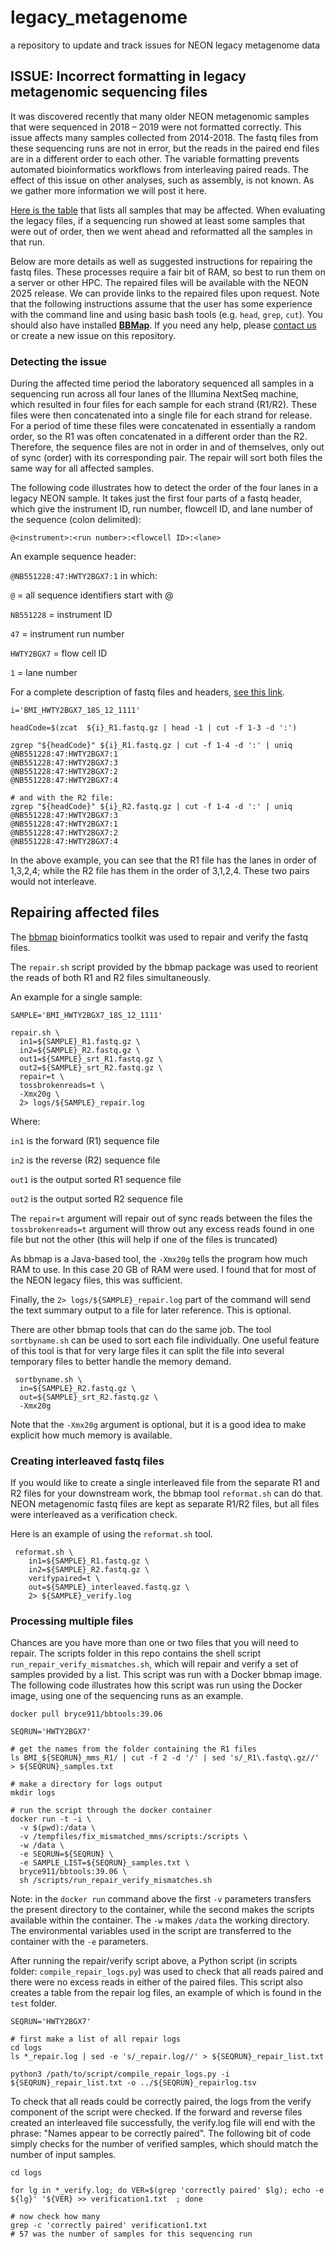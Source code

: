 # legacy_metagenome

a repository to update and track issues for NEON legacy metagenome data

## ISSUE: Incorrect formatting in legacy metagenomic sequencing files 

It was discovered recently that many older NEON metagenomic samples that were sequenced in 2018 – 2019 were not formatted correctly. This issue affects many samples collected from 2014-2018. The fastq files from these sequencing runs are not in error, but the reads in the paired end files are in a different order to each other. The variable formatting prevents automated bioinformatics workflows from interleaving paired reads. The effect of this issue on other analyses, such as assembly, is not known. As we gather more information we will post it here. 

[Here is the table](https://github.com/NEONScience/legacy_metagenome/blob/main/docs/neon_samples_potentially_mispaired.tsv) that lists all samples that may be affected. When evaluating the legacy files, if a sequencing run showed at least some samples that were out of order, then we went ahead and reformatted all the samples in that run. 

Below are more details as well as suggested instructions for repairing the fastq files. These processes require a fair bit of RAM, so best to run them on a server or other HPC. The repaired files will be available with the NEON 2025 release. We can provide links to the repaired files upon request. Note that the following instructions assume that the user has some experience with the command line and using basic bash tools (e.g. `head`, `grep`, `cut`). You should also have installed [**BBMap**](https://jgi.doe.gov/data-and-tools/software-tools/bbtools/bb-tools-user-guide/bbmap-guide/). If you need any help, please [contact us](https://www.neonscience.org/about/contact-us) or create a new issue on this repository. 

### Detecting the issue 

During the affected time period the laboratory sequenced all samples in a sequencing run across all four lanes of the Illumina NextSeq machine, which resulted in four files for each sample for each strand (R1/R2). These files were then concatenated into a single file for each strand for release. For a period of time these files were concatenated in essentially a random order, so the R1 was often concatenated in a different order than the R2. Therefore, the sequence files are not in order in and of themselves, only out of sync (order) with its corresponding pair. The repair will sort both files the same way for all affected samples. 

The following code illustrates how to detect the order of the four lanes in a legacy NEON sample. It takes just the first four parts of a fastq header, which give the instrument ID, run number, flowcell ID, and lane number of the sequence (colon delimited): 

```
@<instrument>:<run number>:<flowcell ID>:<lane>
```

An example sequence header:

`@NB551228:47:HWTY2BGX7:1` in which:

`@` = all sequence identifiers start with @

`NB551228` = instrument ID

`47` = instrument run number

`HWTY2BGX7` = flow cell ID

`1` = lane number

For a complete description of fastq files and headers, [see this link](https://help.basespace.illumina.com/files-used-by-basespace/fastq-files).



```
i='BMI_HWTY2BGX7_18S_12_1111'

headCode=$(zcat  ${i}_R1.fastq.gz | head -1 | cut -f 1-3 -d ':')

zgrep "${headCode}" ${i}_R1.fastq.gz | cut -f 1-4 -d ':' | uniq 
@NB551228:47:HWTY2BGX7:1
@NB551228:47:HWTY2BGX7:3
@NB551228:47:HWTY2BGX7:2
@NB551228:47:HWTY2BGX7:4

# and with the R2 file:
zgrep "${headCode}" ${i}_R2.fastq.gz | cut -f 1-4 -d ':' | uniq 
@NB551228:47:HWTY2BGX7:3
@NB551228:47:HWTY2BGX7:1
@NB551228:47:HWTY2BGX7:2
@NB551228:47:HWTY2BGX7:4

```

In the above example, you can see that the R1 file has the lanes in order of 1,3,2,4; while the R2 file has them in the order of 3,1,2,4. These two pairs would not interleave. 


## Repairing affected files 

The [bbmap](https://jgi.doe.gov/data-and-tools/software-tools/bbtools/bb-tools-user-guide/bbmap-guide/) bioinformatics toolkit was used to repair and verify the fastq files. 

The `repair.sh` script provided by the bbmap package was used to reorient the reads of both R1 and R2 files simultaneously. 

An example for a single sample:

```
SAMPLE='BMI_HWTY2BGX7_18S_12_1111'

repair.sh \
  in1=${SAMPLE}_R1.fastq.gz \
  in2=${SAMPLE}_R2.fastq.gz \
  out1=${SAMPLE}_srt_R1.fastq.gz \
  out2=${SAMPLE}_srt_R2.fastq.gz \
  repair=t \
  tossbrokenreads=t \
  -Xmx20g \
  2> logs/${SAMPLE}_repair.log

```

Where: 

`in1` is the forward (R1) sequence file

`in2` is the reverse (R2) sequence file

`out1` is the output sorted R1 sequence file

`out2` is the output sorted R2 sequence file

The `repair=t` argument will repair out of sync reads between the files
the `tossbrokenreads=t` argument will throw out any excess reads found in one file but not the other (this will help if one of the files is truncated)

As bbmap is a Java-based tool, the `-Xmx20g` tells the program how much RAM to use. In this case 20 GB of RAM were used. I found that for most of the NEON legacy files, this was sufficient. 

Finally, the `2> logs/${SAMPLE}_repair.log` part of the command will send the text summary output to a file for later reference. This is optional. 

There are other bbmap tools that can do the same job. The tool `sortbyname.sh` can be used to sort each file individually. One useful feature of this tool is that for very large files it can split the file into several temporary files to better handle the memory demand. 

```
 sortbyname.sh \
  in=${SAMPLE}_R2.fastq.gz \
  out=${SAMPLE}_srt_R2.fastq.gz \
  -Xmx20g
```

Note that the `-Xmx20g` argument is optional, but it is a good idea to make explicit how much memory is available. 

### Creating interleaved fastq files

If you would like to create a single interleaved file from the separate R1 and R2 files for your downstream work, the bbmap tool `reformat.sh` can do that. NEON metagenomic fastq files are kept as separate R1/R2 files, but all files were interleaved as a verification check. 

Here is an example of using the `reformat.sh` tool.

```
 reformat.sh \
    in1=${SAMPLE}_R1.fastq.gz \
    in2=${SAMPLE}_R2.fastq.gz \
    verifypaired=t \
    out=${SAMPLE}_interleaved.fastq.gz \
    2> ${SAMPLE}_verify.log
```

### Processing multiple files 

Chances are you have more than one or two files that you will need to repair. The scripts folder in this repo contains the shell script `run_repair_verify_mismatches.sh`, which will repair and verify a set of samples provided by a list. This script was run with a Docker bbmap image. The following code illustrates how this script was run using the Docker image, using one of the sequencing runs as an example.

```
docker pull bryce911/bbtools:39.06

SEQRUN='HWTY2BGX7'

# get the names from the folder containing the R1 files
ls BMI_${SEQRUN}_mms_R1/ | cut -f 2 -d '/' | sed 's/_R1\.fastq\.gz//' > ${SEQRUN}_samples.txt

# make a directory for logs output
mkdir logs

# run the script through the docker container
docker run -t -i \
  -v $(pwd):/data \
  -v /tempfiles/fix_mismatched_mms/scripts:/scripts \
  -w /data \
  -e SEQRUN=${SEQRUN} \
  -e SAMPLE_LIST=${SEQRUN}_samples.txt \
  bryce911/bbtools:39.06 \
  sh /scripts/run_repair_verify_mismatches.sh

```

Note: in the `docker run` command above the first `-v` parameters transfers the present directory to the container, while the second makes the scripts available within the container. The `-w` makes `/data` the working directory. The environmental variables used in the script are transferred to the container with the `-e` parameters. 

After running the repair/verify script above, a Python script (in scripts folder: `compile_repair_logs.py`) was used to check that all reads paired and there were no excess reads in either of the paired files. This script also creates a table from the repair log files, an example of which is found in the `test` folder. 

```
SEQRUN='HWTY2BGX7'

# first make a list of all repair logs 
cd logs
ls *_repair.log | sed -e 's/_repair.log//' > ${SEQRUN}_repair_list.txt

python3 /path/to/script/compile_repair_logs.py -i ${SEQRUN}_repair_list.txt -o ../${SEQRUN}_repairlog.tsv

```

To check that all reads could be correctly paired, the logs from the verify component of the script were checked. If the forward and reverse files created an interleaved file successfully, the verify.log file will end with the phrase: "Names appear to be correctly paired". The following bit of code simply checks for the number of verified samples, which should match the number of input samples.

```
cd logs

for lg in *_verify.log; do VER=$(grep 'correctly paired' $lg); echo -e ${lg}' '${VER} >> verification1.txt  ; done

# now check how many 
grep -c 'correctly paired' verification1.txt 
# 57 was the number of samples for this sequencing run

```

